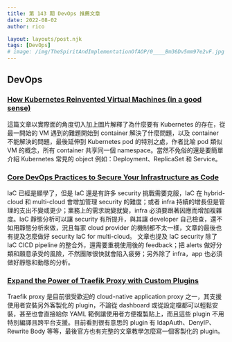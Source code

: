 ```yaml
---
title: 第 143 期 DevOps 推薦文章
date: 2022-08-02
author: rico

layout: layouts/post.njk
tags: [DevOps]
# image: /img/TheSpiritAndImplementationOfAOP/0____Bm36Dv5mm97e2vF.jpg
---
```


## DevOps

<!-- summary -->
### [How Kubernetes Reinvented Virtual Machines (in a good sense)](https://iximiuz.com/en/posts/kubernetes-vs-virtual-machines/)

這篇文章以實際面的角度切入加上圖片解釋了為什麼要有 Kubernetes 的存在，從最一開始的 VM 遇到的難題開始到 container 解決了什麼問題，以及 container 不能解決的問題，最後延伸到 Kubernetes pod 的特別之處，作者比喻 pod 類似 VM 的概念，所有 container 共享同一個 namespace。當然不免俗的還是要簡單介紹 Kubernetes 常見的 object 例如：Deployment、ReplicaSet 和 Service。<!-- summary -->

### [Core DevOps Practices to Secure Your Infrastructure as Code](https://dzone.com/refcardz/iac-security-1)

IaC 已經是顯學了，但是 IaC 還是有許多 security 挑戰需要克服，IaC 在 hybrid-cloud 和 multi-cloud 會增加管理 security 的難度；或者 infra 持續的增長但是管理的支出不變或更少；業務上的需求說變就變，infra 必須要跟著因應而增加複雜度。IaC 靜態分析可以讓 security 有所提升，與其讓 developer 自己檢查，還不如用靜態分析來做，況且每家 cloud provider 的機制都不太一樣，文章的最後也有提及怎麼做好 security IaC for multi-cloud。
文章也提及 IaC security 除了 IaC CICD pipeline 的整合外，還需要重視使用後的 feedback；把 alerts 做好分類和願意承受的風險，不然團隊很快就會陷入疲勞；另外除了 infra，app 也必須做好靜態和動態的分析。

### [Expand the Power of Traefik Proxy with Custom Plugins](https://traefik.io/blog/expand-the-power-of-traefik-proxy-with-custom-plugins/)

Traefik proxy 是目前很受歡迎的 cloud-native application proxy 之一，其支援使用者安裝另外客製化的 plugin，不論從 dashboard 或從設定檔都可以輕鬆安裝，甚至也會直接給你 YAML 範例讓使用者方便複製貼上，而且這些 plugin 不用特別編譯且跨平台支援。目前看到很有意思的 plugin 有 ldapAuth、DenyIP、Rewrite Body 等等，最後官方也有完整的文章教學怎麼寫一個客製化的 plugin。